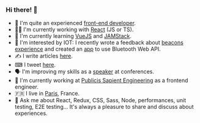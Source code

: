 ### Hi there! 👋


- 👵 I'm quite an experienced [front-end developer](https://www.linkedin.com/in/jenniferproust/).
- 👩‍💻 I'm currently working with [React](https://en.reactjs.org/) (JS or TS).
- 🎒 I'm currently learning [VueJS](https://vuejs.org/) and [JAMStack](https://jamstack.wtf/).
- 🧐 I'm interested by IOT: I recently wrote a feedback about [beacons experience](https://medium.com/xebia-france/iot-molkky-beacons-ble-node-104217633109) and created an [app](https://www.heart-rate-tracker.app/) to use Bluetooth Web API.
- ✍️ I write articles [here](https://medium.com/@proustibat).
- ⌨ I tweet [here](https://twitter.com/proustibat).
- 🗣 I'm improving my skills as a [speaker](https://www.youtube.com/watch?v=VKxxyyLnkeY) at conferences.
- 🏢 I'm currently working at [Publicis Sapient Engineering](https://www.publicissapient.fr/services/technology-engineering) as a frontend engineer.
- 🇫🇷 I live in [Paris](https://goo.gl/maps/quHaGj15ju2nEHma9), France.
- 💬 Ask me about React, Redux, CSS, Sass, Node, performances, unit testing, E2E testing... 
It's always a pleasure to share and discuss about experiences.

<!--
**proustibat/proustibat** is a ✨ _special_ ✨ repository because its `README.md` (this file) appears on your GitHub profile.

Here are some ideas to get you started:

- 🔭 I’m currently working on ...
- 🌱 I’m currently learning ...
- 👯 I’m looking to collaborate on ...
- 🤔 I’m looking for help with ...
- 💬 Ask me about ...
- 📫 How to reach me: ...
- 😄 Pronouns: ...
- ⚡ Fun fact: ...
-->
